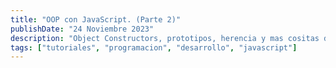 ```yaml
---
title: "OOP con JavaScript. (Parte 2)"
publishDate: "24 Noviembre 2023"
description: "Object Constructors, prototipos, herencia y mas cositas de los objetos."
tags: ["tutoriales", "programacion", "desarrollo", "javascript"]
---
```

